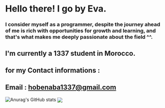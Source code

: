# Hello there! I go by Eva.
### I consider myself as a programmer, despite the journey ahead of me is rich with opportunities for growth and learning, and that's what makes me deeply passionate about the field ^^.
## I'm currently a 1337 student in Morocco.
## for my Contact informations : 
## Email : hobenaba1337@gmail.com
![Anurag's GitHub stats](https://github-readme-stats.vercel.app/api?username=hobenaba&show_icons=true&theme=radical)
<img src="https://github-readme-stats.vercel.app/api/top-langs/?username=hobenaba&layout=compact&title_color=0891b2&hide_border=false&bg_color=311432&langs_count=6" align="center" /></div> 
<!--
**hobenaba/hobenaba** is a ✨ _special_ ✨ repository because its `README.md` (this file) appears on your GitHub profile.

Here are some ideas to get you started:

- 🔭 I’m currently working on ...
- 🌱 I’m currently learning ...
- 👯 I’m looking to collaborate on ...
- 🤔 I’m looking for help with ...
- 💬 Ask me about ...
- 📫 How to reach me: ...
- 😄 Pronouns: ...
- ⚡ Fun fact: ...
-->
